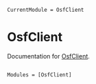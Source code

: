 ```@meta
CurrentModule = OsfClient
```

# OsfClient

Documentation for [OsfClient](https://github.com/s-ccs/OsfClient.jl).

```@index
```

```@autodocs
Modules = [OsfClient]
```
